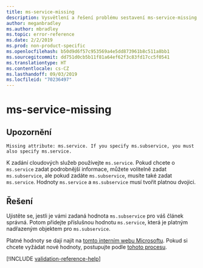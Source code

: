 ```yaml
---
title: ms-service-missing
description: Vysvětlení a řešení problému sestavení ms-service-missing na webu Docs
author: meganbradley
ms.author: mbradley
ms.topic: error-reference
ms.date: 2/2/2019
ms.prod: non-product-specific
ms.openlocfilehash: b50d9d6f57c953569a4e5dd873961b8c511a8bb1
ms.sourcegitcommit: dd751d0cb5b11f81a64ef62f3c83fd17cc5f0541
ms.translationtype: HT
ms.contentlocale: cs-CZ
ms.lasthandoff: 09/03/2019
ms.locfileid: "70236497"
---
```

# <a name="ms-service-missing"></a>ms-service-missing

## <a name="warning"></a>Upozornění

`Missing attribute: ms.service. If you specify ms.subservice, you must also specify ms.service.`

K zadání cloudových služeb používejte `ms.service`. Pokud chcete o `ms.service` zadat podrobnější informace, můžete volitelně zadat `ms.subservice`, ale pokud zadáte `ms.subservice`, musíte také zadat `ms.service`. Hodnoty `ms.service` a `ms.subservice` musí tvořit platnou dvojici.

## <a name="resolution"></a>Řešení

Ujistěte se, jestli je vámi zadaná hodnota `ms.subservice` pro váš článek správná. Potom přidejte příslušnou hodnotu `ms.service`, která je platným nadřazeným objektem pro `ms.subservice`.

Platné hodnoty se dají najít na [tomto interním webu Microsoftu](https://docsmetadatatool.azurewebsites.net/allowlists). Pokud si chcete vyžádat nové hodnoty, postupujte podle [tohoto procesu](https://review.docs.microsoft.com/help/contribute/metadata-changes?branch=master).

<!--make sure to add this file to your includes folder and verify the path-->
[!INCLUDE [validation-reference-help](includes/validation-reference-help.md)]
